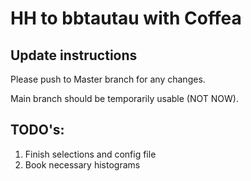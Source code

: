# HH to bbtautau with Coffea

## Update instructions
Please push to Master branch for any changes. 

Main branch should be temporarily usable (NOT NOW).

## TODO's:
1. Finish selections and config file
2. Book necessary histograms
